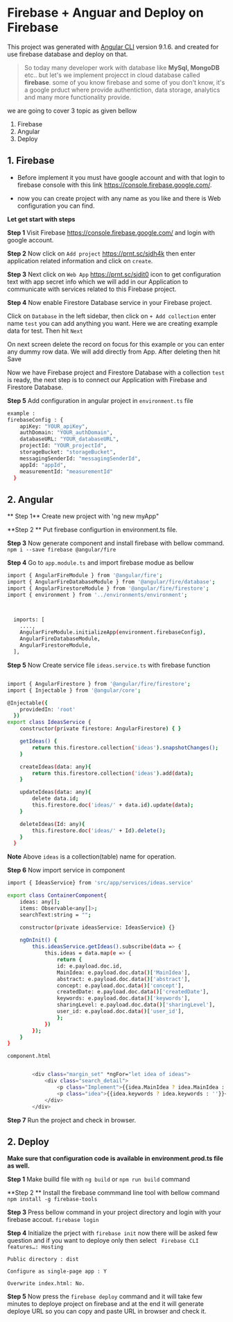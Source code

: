 # Firebase + Anguar and Deploy on Firebase

This project was generated with [Angular CLI](https://github.com/angular/angular-cli) version 9.1.6. and created for use firebase database and deploy on that.

> So today many developer work with database like **MySql, MongoDB** etc.. but let's we implement projecct in cloud database called **firebase**.
some of you know firebase and some of you don't know, it's a google prduct where provide authentiction, data storage, analytics and many more functionality provide.


we are going to cover 3 topic as given bellow

1. Firebase
2. Angular 
3. Deploy

## 1. Firebase

- Before implement it you must have google account and with that login to firebase console with this link https://console.firebase.google.com/.

- now you can create project with any name as you like and there is Web configuration you can find.

**Let get start with steps**

**Step 1** Visit Firebase  https://console.firebase.google.com/ and login with google account.

**Step 2** Now click on `Add project` https://prnt.sc/sjdh4k  then enter application related information and click on `create`.

**Step 3** Next click on `Web App` https://prnt.sc/sjdit0 icon to get configuration text with app secret info which we will add in our Application to communicate with services related to this Firebase project.

**Step 4** Now enable Firestore Database service in your Firebase project.

Click on `Database` in the left sidebar, then click on `+ Add collection` enter name `test` you can add anything you want. Here we are creating example data for test. Then hit `Next`

On next screen delete the record on focus for this example or you can enter any dummy row data. We will add directly from App. After deleting then hit Save

Now we have Firebase project and Firestore Database with a collection `test` is ready, the next step is to connect our Application with Firebase and Firestore Database.


**Step 5** Add configuration in angular project in `environment.ts` file

```sh
example : 
firebaseConfig : {
    apiKey: "YOUR_apiKey",
    authDomain: "YOUR_authDomain",
    databaseURL: "YOUR_databaseURL",
    projectId: "YOUR_projectId",
    storageBucket: "storageBucket",
    messagingSenderId: "messagingSenderId",
    appId: "appId",
    measurementId: "measurementId"
  }
```


## 2. Angular
**
Step 1** Create new project with 'ng new myApp"

**Step 2 ** Put firebase configurtion in environment.ts  file.

**Step 3** Now generate component and install firebase with bellow command.
`npm i --save firebase @angular/fire`

**Step 4**  Go to `app.module.ts` and import firebase modue as bellow
```sh
import { AngularFireModule } from '@angular/fire';
import { AngularFireDatabaseModule } from '@angular/fire/database';
import { AngularFirestoreModule } from '@angular/fire/firestore';
import { environment } from '../environments/environment';



  imports: [
    ....,
    AngularFireModule.initializeApp(environment.firebaseConfig),
    AngularFireDatabaseModule,
    AngularFirestoreModule,
  ],
```

**Step 5**  Now Create  service file `ideas.service.ts` with firebase function
```sh

import { AngularFirestore } from '@angular/fire/firestore';
import { Injectable } from '@angular/core';

@Injectable({
    providedIn: 'root'
  })
export class IdeasService {
    constructor(private firestore: AngularFirestore) { }

    getIdeas() {
        return this.firestore.collection('ideas').snapshotChanges();
    }

    createIdeas(data: any){
        return this.firestore.collection('ideas').add(data);
    }

    updateIdeas(data: any){
        delete data.id;
        this.firestore.doc('ideas/' + data.id).update(data);
    }

    deleteIdeas(Id: any){
        this.firestore.doc('ideas/' + Id).delete();
    }
  }
  ```
**Note** Above `ideas` is a collection(table) name for operation.

**Step 6** Now import service in component


```sh
import { IdeasService} from 'src/app/services/ideas.service'    

export class ContainerComponent{
    ideas: any[];
    items: Observable<any[]>;
    searchText:string = "";

    constructor(private ideasService: IdeasService) {}
    
    ngOnInit() {
        this.ideasService.getIdeas().subscribe(data => {
            this.ideas = data.map(e => {
                return {
                id: e.payload.doc.id,
                MainIdea: e.payload.doc.data()['MainIdea'],
                abstract: e.payload.doc.data()['abstract'],
                concept: e.payload.doc.data()['concept'],
                createdDate: e.payload.doc.data()['createdDate'],
                keywords: e.payload.doc.data()['keywords'],
                sharingLevel: e.payload.doc.data()['sharingLevel'],
                user_id: e.payload.doc.data()['user_id'],
                };
            })
        });
    }
}
```

`component.html`
```sh

        <div class="margin_set" *ngFor="let idea of ideas">
            <div class="search_detail">
                <p class="Implement">{{idea.MainIdea ? idea.MainIdea : ''}}</p>
                <p class="idea">{{idea.keywords ? idea.keywords : ''}}</p>
            </div>
        </div>
```


**Step 7** Run the project and check in browser.

## 2. Deploy

**Make sure that configuration code is available in environment.prod.ts file as well.**

  **Step 1**  Make builld file with `ng build` or `npm run build` command

  **Step 2 ** Install the firebase commmand line tool with bellow command
           `npm install -g firebase-tools`

  **Step 3**  Press bellow command in your project directory and login with your firebase accout.
          `firebase login`

  **Step 4** Initialize the prject with `firebase init`
           now there will be asked few question and if you want to deploye only then select 
          ` Firebase CLI features…: Hosting`

   `Public directory : dist`

   `Configure as single-page app : Y`

   `Overwrite index.html: No.`
 

   **Step 5**   Now press the `firebase deploy` command and it will take few minutes to deploye project on firebase and at the end
   it will generate deploye URL so you can copy and paste URL in browser and check it.

